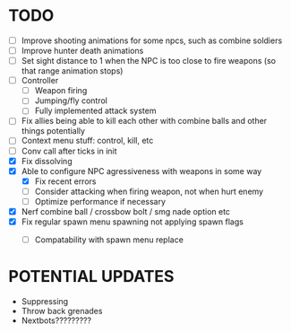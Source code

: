 # TODO
- [ ] Improve shooting animations for some npcs, such as combine soldiers
- [ ] Improve hunter death animations
- [ ] Set sight distance to 1 when the NPC is too close to fire weapons (so that range animation stops)
- [ ] Controller
    - [ ] Weapon firing
    - [ ] Jumping/fly control
    - [ ] Fully implemented attack system
- [ ] Fix allies being able to kill each other with combine balls and other things potentially
- [ ] Context menu stuff: control, kill, etc
- [ ] Conv call after ticks in init
- [x] Fix dissolving
- [x] Able to configure NPC agressiveness with weapons in some way
    - [x] Fix recent errors
    - [ ] Consider attacking when firing weapon, not when hurt enemy
    - [ ] Optimize performance if necessary
- [x] Nerf combine ball / crossbow bolt / smg nade option etc
- [x] Fix regular spawn menu spawning not applying spawn flags
    - [ ] Compatability with spawn menu replace


# POTENTIAL UPDATES
- Suppressing
- Throw back grenades
- Nextbots?????????